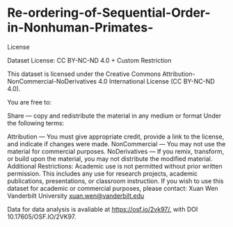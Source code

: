 # Re-ordering-of-Sequential-Order-in-Nonhuman-Primates-

License

Dataset License: CC BY-NC-ND 4.0 + Custom Restriction

This dataset is licensed under the Creative Commons Attribution-NonCommercial-NoDerivatives 4.0 International License (CC BY-NC-ND 4.0).

You are free to:

Share — copy and redistribute the material in any medium or format
Under the following terms:

Attribution — You must give appropriate credit, provide a link to the license, and indicate if changes were made.
NonCommercial — You may not use the material for commercial purposes.
NoDerivatives — If you remix, transform, or build upon the material, you may not distribute the modified material.
Additional Restrictions:
Academic use is not permitted without prior written permission.
This includes any use for research projects, academic publications, presentations, or classroom instruction.
If you wish to use this dataset for academic or commercial purposes, please contact:
Xuan Wen
Vanderbilt University
xuan.wen@vanderbilt.edu


Data for data analysis is avaliable at https://osf.io/2vk97/, with DOI 10.17605/OSF.IO/2VK97. 

